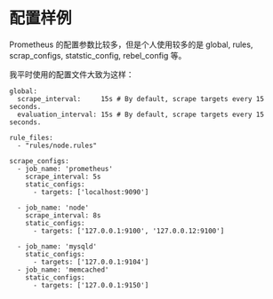# 配置样例

Prometheus 的配置参数比较多，但是个人使用较多的是 global, rules, scrap_configs, statstic_config, rebel_config 等。

我平时使用的配置文件大致为这样：

```
global:
  scrape_interval:     15s # By default, scrape targets every 15 seconds.
  evaluation_interval: 15s # By default, scrape targets every 15 seconds.

rule_files:
  - "rules/node.rules"

scrape_configs:
  - job_name: 'prometheus'
    scrape_interval: 5s
    static_configs:
      - targets: ['localhost:9090']

  - job_name: 'node'
    scrape_interval: 8s
    static_configs:
      - targets: ['127.0.0.1:9100', '127.0.0.12:9100']

  - job_name: 'mysqld'
    static_configs:
      - targets: ['127.0.0.1:9104']
  - job_name: 'memcached'
    static_configs:
      - targets: ['127.0.0.1:9150']
```

